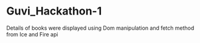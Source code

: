 # Guvi_Hackathon-1

Details of books were displayed using Dom manipulation and fetch method from Ice and Fire api

